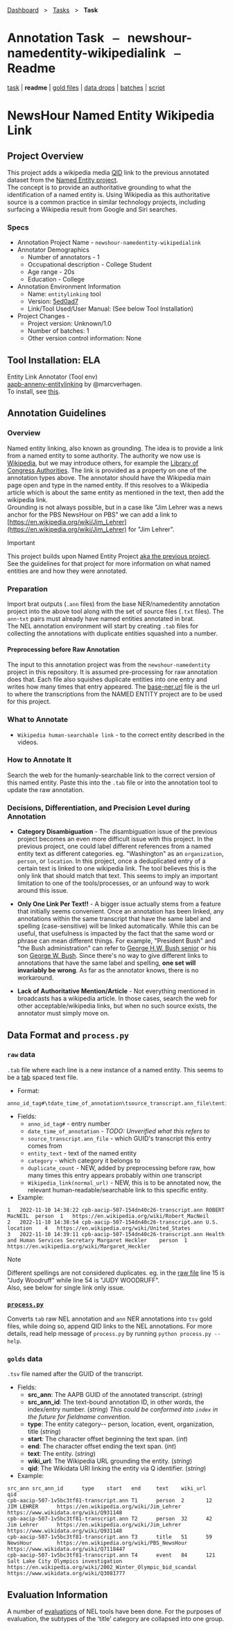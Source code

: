 [Dashboard](../../index.md)  &nbsp; > &nbsp; [Tasks](../index.md)  &nbsp; > &nbsp; **Task** 

# Annotation Task &nbsp; ⎯ &nbsp; newshour-namedentity-wikipedialink &nbsp; ⎯ &nbsp; Readme

[task](index.md) | **readme** | [gold files](golds.md) | [data drops](drops/index.md) | [batches](batches.md) | [script](script.md) 

# NewsHour Named Entity Wikipedia Link

## Project Overview
This project adds a wikipedia media [QID](https://en.wikipedia.org/wiki/Wikidata#:~:text=Obligatorily%2C%20an%20identifier%20(the%20QID)) link to the previous annotated dataset from the [Named Entity project](https://github.com/clamsproject/aapb-annotations/tree/main/newshour-namedentity).  
The concept is to provide an authoritative grounding to what the identification of a named entity is. 
Using Wikipedia as this authoritative source is a common practice in similar technology projects, including surfacing a Wikipedia result from Google and Siri searches.  

### Specs
* Annotation Project Name - `newshour-namedentity-wikipedialink`
* Annotator Demographics   
    * Number of annotators - 1
    * Occupational description - College Student
    * Age range - 20s
    * Education - College
* Annotation Environment Information  
    * Name: `entitylinking` tool
    * Version: [5ed0ad7](https://github.com/clamsproject/aapb-annenv-entitylinking/tree/5ed0ad7ac8504f928ca9225a5c8c50f75bb615d3)
    * Link/Tool Used/User Manual: (See below Tool Installation)  
* Project Changes -  
    * Project version: Unknown/1.0  
    * Number of batches: 1
    * Other version control information: None

## Tool Installation: ELA
Entity Link Annotator (Tool env)    
[aapb-annenv-entitylinking](https://github.com/clamsproject/aapb-annenv-entitylinking) by @marcverhagen.  
To install, see [this](https://github.com/clamsproject/aapb-annenv-entitylinking/blob/main/docs/install.md).  

## Annotation Guidelines
### Overview
Named entity linking, also known as grounding. The idea is to provide a link from a named entity to some authority. The authority we now use is [Wikipedia](https://www.wikipedia.org/), but we may introduce others, for example the [Library of Congress Authorities](https://authorities.loc.gov/). The link is provided as a property on one of the annotation types above. The annotator should have the Wikipedia main page open and type in the named entity. If this resolves to a Wikipedia article which is about the same entity as mentioned in the text, then add the wikipedia link.  
Grounding is not always possible, but in a case like "Jim Lehrer was a news anchor for the PBS NewsHour on PBS" we can add a link to [https://en.wikipedia.org/wiki/Jim_Lehrer](https://en.wikipedia.org/wiki/Jim_Lehrer) for "Jim Lehrer".

> [!Important]  
> This project builds upon Named Entity Project [aka the previous project](https://github.com/clamsproject/aapb-annotations/blob/main/newshour-namedentity).  
> See the guidelines for that project for more information on what named entities are and how they were annotated. 

### Preparation
Import brat outputs (`.ann` files) from the base NER/namedentity annotation project into the above tool along with the set of source files (`.txt` files). 
The `ann`-`txt` pairs must already have named entities annotated in brat.   
The NEL annotation environment will start by creating `.tab` files for collecting the annotations with duplicate entities squashed into a number. 

#### Preprocessing before Raw Annotation
The input to this annotation project was from the `newshour-namedentity` project in this repository. 
It is assumed pre-processing for raw annotation does that. 
Each file also squishes duplicate entities into one entry and writes how many times that entry appeared.
The [base-ner.url](https://github.com/clamsproject/aapb-annotations/tree/b5de0d6b48ba9835c9bf6eaacbf46019dcc12203/newshour-namedentity/golds/aapb-collaboration-21)
file is the url to where the transcriptions from the NAMED ENTITY project are to be used for this project.   

### What to Annotate
* `Wikipedia human-searchable link` - to the correct entity described in the videos. 
### How to Annotate It
Search the web for the humanly-searchable link to the correct version of this named entity. 
Paste this into the `.tab` file or into the annotation tool to update the raw annotation. 

### Decisions, Differentiation, and Precision Level during Annotation
* **Category Disambiguation** - The disambiguation issue of the previous project becomes an even more difficult issue with this project. 
In the previous project, one could label different references from a named entity text as different categories. eg. "Washington" as an `organization`, `person`, or `location`.
In this project, once a deduplicated entry of a certain text is linked to one wikipedia link. 
The tool believes this is the only link that should match that text. 
This seems to imply an important limitation to one of the tools/processes, or an unfound way to work around this issue.

* **Only One Link Per Text!!** - A bigger issue actually stems from a feature that initially seems convenient. 
Once an annotation has been linked, any annotations within the same transcript that have the same label and spelling (case-sensitive) will be linked automatically. 
While this can be useful, that usefulness is impacted by the fact that the same word or phrase can mean different things. 
For example, "President Bush" and "the Bush administration" can refer to [George H.W. Bush senior](https://en.wikipedia.org/wiki/George_H._W._Bush) or his son [George W. Bush](https://en.wikipedia.org/wiki/George_W._Bush). 
Since there's no way to give different links to annotations that have the same label and spelling, **one set will invariably be wrong**. As far as the annotator knows, there is no workaround.

* **Lack of Authoritative Mention/Article** - Not everything mentioned in broadcasts has a wikipedia article. 
In those cases, search the web for other acceptable/wikipedia links, but when no such source exists, the annotator must simply move on.  
## Data Format and `process.py`
### `raw` data
`.tab` file where each line is a new instance of a named entity. This seems to be a [tab](https://file.org/extension/tab) spaced text file.
* Format:
```
anno_id_tag#\tdate_time_of_annotation\tsource_transcript.ann_file\tentity_text\tcategory\tduplicate_count\tWikipedia_link(normal_url)
```
* Fields: 
  * `anno_id_tag#` - entry number
  * `date_time_of_annotation` - _TODO: Unverified what this refers to_
  * `source_transcript.ann_file` - which GUID's transcript this entry comes from
  * `entity_text` - text of the named entity
  * `category` - which category it belongs to
  * `duplicate_count` - NEW, added by preprocessing before raw, how many times this entry appears probably within one transcript
  * `Wikipedia_link(normal_url)` - NEW, this is to be annotated now, the relevant human-readable/searchable link to this specific entity. 
* Example:
```
1	2022-11-10 14:38:22	cpb-aacip-507-154dn40c26-transcript.ann	ROBERT MacNEIL	person	1	https://en.wikipedia.org/wiki/Robert_MacNeil	
2	2022-11-10 14:38:54	cpb-aacip-507-154dn40c26-transcript.ann	U.S.	location	4	https://en.wikipedia.org/wiki/United_States	
3	2022-11-10 14:39:11	cpb-aacip-507-154dn40c26-transcript.ann	Health and Human Services Secretary Margaret Heckler	person	1	https://en.wikipedia.org/wiki/Margaret_Heckler	
```
> [!Note]  
> Different spellings are not considered duplicates. eg. in the [raw file](https://github.com/clamsproject/aapb-annotations/blob/main/newshour-namedentity-wikipedialink/221201-aapb-collaboration-21/annotations.tab)
line 15 is "Judy Woodruff" while line 54 is "JUDY WOODRUFF".  
> Also, see below for single link only issue.  

### [`process.py`](process.py)
Converts `tab` raw NEL annotation and `ann` NER annotations into `tsv` gold files, while doing so, append QID links to the NEL annotations.
For more details, read help message of `process.py` by running `python process.py --help`.

### `golds` data
`.tsv` file named after the GUID of the transcript.
* Fields:
  - __src_ann__: The AAPB GUID of the annotated transcript. (_string_)
  - __src_ann_id__: The text-bound annotation ID, in other words, the index/entry number. (_string_) _This could be conformed into `index` in the future for fieldname convention._
  - __type__: The entity category-- person, location, event, organization, title (_string_)
  - __start__: The character offset beginning the text span. (_int_)
  - __end__: The character offset ending the text span. (_int_)
  - __text__: The entity. (_string_)
  - __wiki_url__: The Wikipedia URL grounding the entity. (_string_)
  - __qid__: The Wikidata URI linking the entity via Q identifier. (_string_)  
* Example:
```
src_ann src_ann_id      type    start   end     text    wiki_url        qid
cpb-aacip-507-1v5bc3tf81-transcript.ann T1      person  2       12      JIM LEHRER      https://en.wikipedia.org/wiki/Jim_Lehrer        https://www.wikidata.org/wiki/Q931148
cpb-aacip-507-1v5bc3tf81-transcript.ann T2      person  32      42      Jim Lehrer      https://en.wikipedia.org/wiki/Jim_Lehrer        https://www.wikidata.org/wiki/Q931148
cpb-aacip-507-1v5bc3tf81-transcript.ann T3      title   51      59      NewsHour        https://en.wikipedia.org/wiki/PBS_NewsHour      https://www.wikidata.org/wiki/Q7118447
cpb-aacip-507-1v5bc3tf81-transcript.ann T4      event   84      121     Salt Lake City Olympics investigation   https://en.wikipedia.org/wiki/2002_Winter_Olympic_bid_scandal   https://www.wikidata.org/wiki/Q3081777
```

## Evaluation Information
A number of [evaluations](https://github.com/clamsproject/aapb-evaluations/tree/main/nel_eval) of NEL tools have been done. 
For the purposes of evaluation, the subtypes of the 'title' category are collapsed into one group.  
